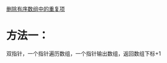 [删除有序数组中的重复项](https://leetcode.cn/problems/remove-duplicates-from-sorted-array/)

# 方法一：

双指针，一个指针遍历数组，一个指针输出数组，返回数组下标+1

